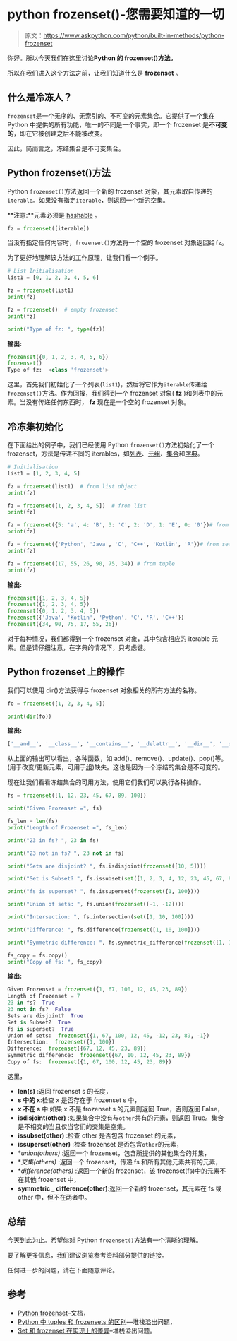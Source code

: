 # python frozenset()-您需要知道的一切

> 原文：<https://www.askpython.com/python/built-in-methods/python-frozenset>

你好。所以今天我们在这里讨论**Python 的 frozenset()方法。**

所以在我们进入这个方法之前，让我们知道什么是 **frozenset** 。

## 什么是冷冻人？

`frozenset`是一个无序的、无索引的、不可变的元素集合。它提供了一个[集](https://www.askpython.com/python/set/python-set)在 Python 中提供的所有功能，唯一的不同是一个事实，即一个 frozenset 是**不可变的**，即在它被创建之后不能被改变。

因此，简而言之，冻结集合是不可变集合。

## Python frozenset()方法

Python `frozenset()`方法返回一个新的 frozenset 对象，其元素取自传递的`iterable`。如果没有指定`iterable`，则返回一个新的空集。

**注意:**元素必须是 [hashable](https://docs.python.org/3.7/glossary.html#term-hashable) 。

```py
fz = frozenset([iterable])

```

当没有指定任何内容时，`frozenset()`方法将一个空的 frozenset 对象返回给`fz`。

为了更好地理解该方法的工作原理，让我们看一个例子。

```py
# List Initialisation
list1 = [0, 1, 2, 3, 4, 5, 6]

fz = frozenset(list1)
print(fz)

fz = frozenset()  # empty frozenset
print(fz)

print("Type of fz: ", type(fz))

```

**输出:**

```py
frozenset({0, 1, 2, 3, 4, 5, 6})
frozenset()
Type of fz:  <class 'frozenset'>

```

这里，首先我们初始化了一个列表(`list1`)，然后将它作为`iterable`传递给`frozenset()`方法。作为回报，我们得到一个 frozenset 对象( **fz** )和列表中的元素。当没有传递任何东西时， **fz** 现在是一个空的 frozenset 对象。

## 冷冻集初始化

在下面给出的例子中，我们已经使用 Python `frozenset()`方法初始化了一个 frozenset，方法是传递不同的 iterables，如[列表](https://www.askpython.com/python/list/python-list)、[元组](https://www.askpython.com/python/tuple/python-tuple)、[集合](https://www.askpython.com/python/set/python-set)和[字典](https://www.askpython.com/python/dictionary/python-dictionary-dict-tutorial)。

```py
# Initialisation
list1 = [1, 2, 3, 4, 5]

fz = frozenset(list1)  # from list object
print(fz)

fz = frozenset([1, 2, 3, 4, 5])  # from list
print(fz)

fz = frozenset({5: 'a', 4: 'B', 3: 'C', 2: 'D', 1: 'E', 0: '0'})# from dict
print(fz)

fz = frozenset({'Python', 'Java', 'C', 'C++', 'Kotlin', 'R'})# from set
print(fz)

fz = frozenset((17, 55, 26, 90, 75, 34)) # from tuple
print(fz)

```

**输出:**

```py
frozenset({1, 2, 3, 4, 5})
frozenset({1, 2, 3, 4, 5})
frozenset({0, 1, 2, 3, 4, 5})
frozenset({'Java', 'Kotlin', 'Python', 'C', 'R', 'C++'})
frozenset({34, 90, 75, 17, 55, 26})

```

对于每种情况，我们都得到一个 frozenset 对象，其中包含相应的 iterable 元素。但是请仔细注意，在字典的情况下，只考虑键。

## Python frozenset 上的操作

我们可以使用 dir()方法获得与 frozenset 对象相关的所有方法的名称。

```py
fo = frozenset([1, 2, 3, 4, 5])

print(dir(fo))

```

**输出:**

```py
['__and__', '__class__', '__contains__', '__delattr__', '__dir__', '__doc__', '__eq__', '__format__', '__ge__', '__getattribute__', '__gt__', '__hash__', '__init__', '__init_subclass__', '__iter__', '__le__', '__len__', '__lt__', '__ne__', '__new__', '__or__', '__rand__', '__reduce__', '__reduce_ex__', '__repr__', '__ror__', '__rsub__', '__rxor__', '__setattr__', '__sizeof__', '__str__', '__sub__', '__subclasshook__', '__xor__', 'copy', 'difference', 'intersection', 'isdisjoint', 'issubset', 'issuperset', 'symmetric_difference', 'union']

```

从上面的输出可以看出，各种函数，如 add()、remove()、update()、pop()等。(用于改变/更新元素，可用于[组](https://www.askpython.com/python/set/python-set))缺失。这也是因为一个冻结的集合是不可变的。

现在让我们看看冻结集合的可用方法，使用它们我们可以执行各种操作。

```py
fs = frozenset([1, 12, 23, 45, 67, 89, 100])

print("Given Frozenset =", fs)

fs_len = len(fs)
print("Length of Frozenset =", fs_len)

print("23 in fs? ", 23 in fs)

print("23 not in fs? ", 23 not in fs)

print("Sets are disjoint? ", fs.isdisjoint(frozenset([10, 5])))

print("Set is Subset? ", fs.issubset(set([1, 2, 3, 4, 12, 23, 45, 67, 89, 100])))

print("fs is superset? ", fs.issuperset(frozenset({1, 100})))

print("Union of sets: ", fs.union(frozenset([-1, -12])))

print("Intersection: ", fs.intersection(set([1, 10, 100])))

print("Difference: ", fs.difference(frozenset([1, 10, 100])))

print("Symmetric difference: ", fs.symmetric_difference(frozenset([1, 10, 100])))

fs_copy = fs.copy()
print("Copy of fs: ", fs_copy)

```

**输出:**

```py
Given Frozenset = frozenset({1, 67, 100, 12, 45, 23, 89})
Length of Frozenset = 7
23 in fs?  True
23 not in fs?  False
Sets are disjoint?  True
Set is Subset?  True
fs is superset?  True
Union of sets:  frozenset({1, 67, 100, 12, 45, -12, 23, 89, -1})
Intersection:  frozenset({1, 100})
Difference:  frozenset({67, 12, 45, 23, 89})
Symmetric difference:  frozenset({67, 10, 12, 45, 23, 89})
Copy of fs:  frozenset({1, 67, 100, 12, 45, 23, 89})

```

这里，

*   **len(s)** :返回 frozenset s 的长度，
*   **s 中的 x**:检查 x 是否存在于 frozenset s 中，
*   **x 不在 s** 中:如果 x 不是 frozenset s 的元素则返回 True，否则返回 False，
*   **isdisjoint(other)** :如果集合中没有与`other`共有的元素，则返回 True。集合是不相交的当且仅当它们的交集是空集。
*   **issubset(other)** :检查 other 是否包含 frozenset 的元素，
*   **issuperset(other)** :检查 frozenset 是否包含`other`的元素，
*   **union(*others)** :返回一个 frozenset，包含所提供的其他集合的并集，
*   **交集(*others)** :返回一个 frozenset，传递 fs 和所有其他元素共有的元素，
*   **difference(*others)** :返回一个新的 frozenset，该 frozenset(fs)中的元素不在其他 frozenset 中，
*   **symmetric _ difference(other)**:返回一个新的 frozenset，其元素在 fs 或 other 中，但不在两者中。

## 总结

今天到此为止。希望你对 Python `frozenset()`方法有一个清晰的理解。

要了解更多信息，我们建议浏览参考资料部分提供的链接。

任何进一步的问题，请在下面随意评论。

## 参考

*   [Python frozenset](https://docs.python.org/3/library/stdtypes.html?highlight=frozenset#frozenset)–文档，
*   [Python 中 tuples 和 frozensets 的区别](https://stackoverflow.com/questions/14422409/difference-between-tuples-and-frozensets-in-python)—堆栈溢出问题，
*   [Set 和 frozenset 在实现上的差异](https://stackoverflow.com/questions/17646007/set-and-frozenset-difference-in-implementation)–堆栈溢出问题。